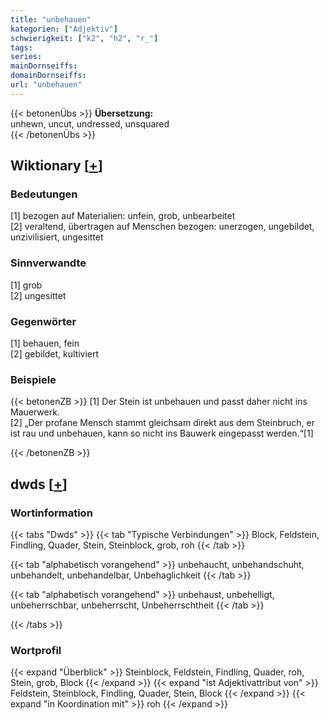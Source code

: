 ```yaml
---
title: "unbehauen"
kategorien: ["Adjektiv"]
schwierigkeit: ["k2", "h2", "r_"]
tags:
series:
mainDornseiffs:
domainDornseiffs:
url: "unbehauen"
---
```


{{< betonenÜbs >}}
**Übersetzung:**  
unhewn, uncut, undressed, unsquared  
{{< /betonenÜbs >}}

## Wiktionary [[+](https://de.wiktionary.org/wiki/unbehauen)]

### Bedeutungen
[1] bezogen auf Materialien: unfein, grob, unbearbeitet  
[2] veraltend, übertragen auf Menschen bezogen: unerzogen, ungebildet, unzivilisiert, ungesittet  

### Sinnverwandte
[1] grob  
[2] ungesittet  

### Gegenwörter
[1] behauen, fein  
[2] gebildet, kultiviert  

### Beispiele
{{< betonenZB >}}
[1] Der Stein ist unbehauen und passt daher nicht ins Mauerwerk.  
[2] „Der profane Mensch stammt gleichsam direkt aus dem Steinbruch, er ist rau und unbehauen, kann so nicht ins Bauwerk eingepasst werden.“[1]  

{{< /betonenZB >}}


## dwds [[+](https://www.dwds.de/wb/unbehauen)]

### Wortinformation
{{< tabs "Dwds" >}}
{{< tab "Typische Verbindungen" >}}
Block, Feldstein, Findling, Quader, Stein, Steinblock, grob, roh
{{< /tab >}}

{{< tab "alphabetisch vorangehend" >}}
unbehaucht, unbehandschuht, unbehandelt, unbehandelbar, Unbehaglichkeit
{{< /tab >}}

{{< tab "alphabetisch vorangehend" >}}
unbehaust, unbehelligt, unbeherrschbar, unbeherrscht, Unbeherrschtheit
{{< /tab >}}

{{< /tabs >}}

### Wortprofil
{{< expand "Überblick" >}} Steinblock, Feldstein, Findling, Quader, roh, Stein, grob, Block {{< /expand >}}
{{< expand "ist Adjektivattribut von" >}} Feldstein, Steinblock, Findling, Quader, Stein, Block {{< /expand >}}
{{< expand "in Koordination mit" >}} roh {{< /expand >}}

